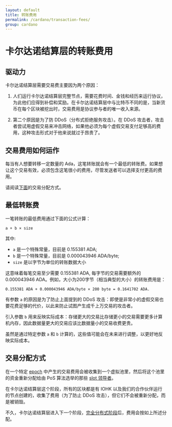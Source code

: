 ```yaml
---
layout: default
title: 转账费用
permalink: /cardano/transaction-fees/
group: cardano
---
```


# 卡尔达诺结算层的转账费用

## 驱动力

卡尔达诺结算层需要交易费主要因为两个原因：

1. 人们运行卡尔达诺结算层完整节点，需要花费时间、金钱和经历来运行协议，为此他们应得到补偿和奖励。在卡尔达诺结算层中与比特币不同的是，当新货币在每个区块被挖出时，交易费用是协议参与者的唯一收入来源。

2. 第二个原因是为了防 DDoS（分布式拒绝服务攻击）。在 DDoS 攻击者，攻击者尝试用虚假交易来冲击网络，如果他必须为每个虚假交易支付足够高的费用，这种攻击形式对于他来说就过于昂贵了。


## 交易费用如何运作

每当有人想要转移一定数量的 Ada，这笔转账就会有一个最低的转账费。如果想让这个交易有效，必须包含这笔很小的费用，尽管发送者可以选择支付更高的费用。

请阅读[下面](#transaction-fees-distribution)的交易分配方式。


## 最低转账费

一笔转账的最低费用通过下面的公式计算：


```
a + b × size
```

其中:

* `a` 是一个特殊常量，目前是 0.155381 ADA;
* `b` 是一个特殊常量，目前是 0.000043946 ADA/byte;
* `size` 是以字节为单位的转账数据大小


这意味着每笔交易至少需要 0.155381 ADA, 每字节的交易需要额外的 0.000043946 ADA。例如，大小为200字节（相当典型的大小）的转账费用是：

```
0.155381 ADA + 0.000043946 ADA/byte × 200 byte = 0.1641702 ADA.
```

有参数 `a` 的原因是为了防止上面提到的 DDoS 攻击：即使是非常小的虚假交易也要花费足够的代价，以此来防止试图产生成千上万交易的攻击者。

引入参数 `b` 用来反映实际成本：存储更大的交易比存储更小的交易需要更多计算机内存，因此数据量更大的交易应该比数据量小的交易收费更贵。

虽然是通过特定参数 `a` 和 `b` 计算的，这些值可能会在未来进行调整，以更好地反映实际成本。

## 交易分配方式

在一个特定 [epoch](http://cncardanodocs.com/glossary/#epoch) 中产生的交易费用会被收集到一个虚拟池里，然后将这个池里的资金重新分配给由 PoS 算法选举的那些 [slot 领导者](https://cncardanodocs.com/glossary/#slot-leader)。

在卡尔达诺结算层这个阶段，所有的区块都是有 IOHK 以及我们的合作伙伴运行的节点创建的，收集了费用（为了防止 DDoS 攻击），但它们不会被重新分配，而是被销毁。


不久，卡尔达诺结算层进入下一个阶段，[完全分布式阶段](https://cardanoroadmap.com/)后，费用会按如上所述分配。

